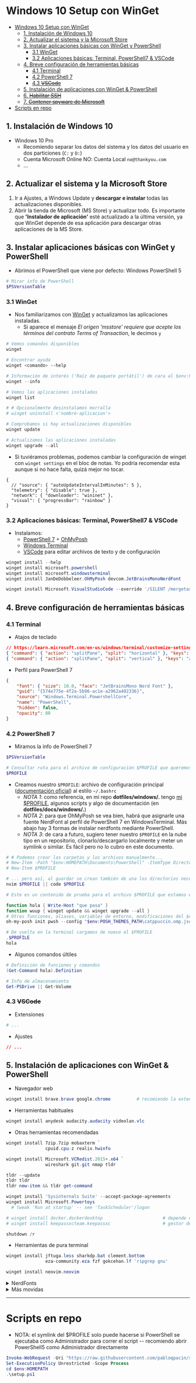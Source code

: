 # Windows 10 Setup con WinGet

- [Windows 10 Setup con WinGet](#windows-10-setup-con-winget)
  - [1. Instalación de Windows 10](#1-instalación-de-windows-10)
  - [2. Actualizar el sistema y la Microsoft Store](#2-actualizar-el-sistema-y-la-microsoft-store)
  - [3. Instalar aplicaciones básicas con WinGet y PowerShell](#3-instalar-aplicaciones-básicas-con-winget-y-powershell)
    - [3.1 WinGet](#31-winget)
    - [3.2 Aplicaciones básicas: Terminal, PowerShell7 \& VSCode](#32-aplicaciones-básicas-terminal-powershell7--vscode)
  - [4. Breve configuración de herramientas básicas](#4-breve-configuración-de-herramientas-básicas)
    - [4.1 Terminal](#41-terminal)
    - [4.2 PowerShell 7](#42-powershell-7)
    - [4.3 ~~VSCode~~](#43-vscode)
  - [5. Instalación de aplicaciones con WinGet \& PowerShell](#5-instalación-de-aplicaciones-con-winget--powershell)
  - [6. ~~Habilitar SSH~~](#6-habilitar-ssh)
  - [7. ~~Contener spyware de Microsoft~~](#7-contener-spyware-de-microsoft)
- [Scripts en repo](#scripts-en-repo)


## 1. Instalación de Windows 10

- Windows 10 Pro
    - Recomiendo separar los datos del sistema y los datos del usuario en dos particiones (`C:` y `D:`)
    - Cuenta Microsoft Online NO: Cuenta Local `no@thankyou.com`
    - ...

<!-- ![img](img?) -->

## 2. Actualizar el sistema y la Microsoft Store

1. Ir a Ajustes, a Windows Update y **descargar e instalar** todas las actualizaciones disponibles.
2. Abrir la tienda de Microsoft (MS Store) y actualizar todo. Es importante que **'Instalador de aplicación'** esté actualizado a la última versión, ya que WinGet depende de esa aplicación para descargar otras aplicaciones de la MS Store.

<!-- ![img](img1) -->

<!-- ![img](img2) -->
<!-- ![img](img3) -->


## 3. Instalar aplicaciones básicas con WinGet y PowerShell

- Abrimos el PowerShell que viene por defecto: Windows PowerShell 5

```ps1
# Mirar info de PowerShell
$PSVersionTable
```

### 3.1 WinGet

- Nos familiarizamos con [WinGet](https://learn.microsoft.com/es-es/windows/package-manager/winget/) y actualizamos las aplicaciones instaladas.
  - Si aparece el mensaje *El origen 'msstore' requiere que acepte los términos del contrato Terms of Transaction*, le decimos `y`

```bash
# Vemos comandos disponibles
winget

# Encontrar ayuda
winget <comando> --help
```
```ps1
# Información de interés ('Raíz de paquete portátil') de cara al $env:PATH...
winget --info

# Vemos las aplicaciones instaladas
winget list

# # Opcionalmente desinstalamos morralla
# winget uninstall <'nombre-aplicacion'>
```
```ps1
# Comprobamos si hay actualizaciones disponibles
winget update

# Actualizamos las aplicaciones instaladas
winget upgrade --all
```
- Si tuviéramos problemas, podemos cambiar la configuración de winget con `winget settings` en el bloc de notas. Yo podría recomendar esta aunque si no hace falta, quizá mejor no tocar.

```jsonc
{
  // "source": { "autoUpdateIntervalInMinutes": 5 },
  "telemetry": { "disable": true },
  "network": { "downloader": "wininet" },
  "visual": { "progressBar": "rainbow" }
}
```

### 3.2 Aplicaciones básicas: Terminal, PowerShell7 & VSCode

- Instalamos:
  - [PowerShell 7](https://github.com/PowerShell/PowerShell) + [OhMyPosh](https://ohmyposh.dev/docs/themes)
  - [Windows Terminal](https://github.com/microsoft/terminal)
  - [VSCode](https://code.visualstudio.com/) para editar archivos de texto y de configuración

```ps1
winget install --help
winget install microsoft.powershell
winget install microsoft.windowsterminal
winget install JanDeDobbeleer.OhMyPosh devcom.JetBrainsMonoNerdFont

winget install Microsoft.VisualStudioCode --override '/SILENT /mergetasks="!addcontextmenufiles,addcontextmenufolders"'
```

## 4. Breve configuración de herramientas básicas

### 4.1 Terminal

- Atajos de teclado

```json
// https://learn.microsoft.com/en-us/windows/terminal/customize-settings/actions#split-a-pane
{ "command": { "action": "splitPane", "split": "horizontal" }, "keys": "alt+shift+-" },
{ "command": { "action": "splitPane", "split": "vertical" }, "keys": "alt+shift+plus" },
```

- Perfil para PowerShell 7

```json
{
    "font": { "size": 10.0, "face": "JetBrainsMono Nerd Font" },
    "guid": "{574e775e-4f2a-5b96-ac1e-a2962a402336}",
    "source": "Windows.Terminal.PowershellCore",
    "name": "PowerShell",
    "hidden": false,
    "opacity": 80
}
```

### 4.2 PowerShell 7

- Miramos la info de PowerShell 7

```ps1
$PSVersionTable

# Consultar ruta para el archivo de configuración $PROFILE que queremos mantener
$PROFILE
```
- Creamos nuestro `$PROFILE`: archivo de configuración principal ([documentación oficial](https://learn.microsoft.com/es-es/powershell/module/microsoft.powershell.core/about/about_profiles?view=powershell-7.4#the-profile-variable)) al estilo `~/.bashrc`
  - *NOTA 1*: como referencia, en mi repo **dotfiles/windows/.** tengo [mi $PROFILE](https://github.com/pabloqpacin/dotfiles/blob/main/windows/Microsoft.PowerShell_profile.ps1), algunos scripts y algo de documentación (en **dotfiles/docs/windows/.**)
  - *NOTA 2*: para que OhMyPosh se vea bien, habrá que asignarle una fuente NerdFont al perfil de PowerShell 7 en WindowsTerminal. Más abajo hay 3 formas de instalar nerdfonts mediante PowerShell.
  - *NOTA 3*: de cara a futuro, sugiero tener nuestro `$PROFILE` en la nube tipo en un repositorio, clonarlo/descargarlo localmente y meter un symlink o similar. Es fácil pero no lo cubro en este documento.

```ps1
# # Podemos crear las carpetas y los archivos manualmente...
# New-Item -Path "$env:HOMEPATH\Documents\PowerShell" -ItemType Directory
# New-Item $PROFILE

# ... pero así, al guardar se crean también de una los directorios necesarios para la variable $PROFILE
nvim $PROFILE || code $PROFILE
```
```ps1
# Este es un contenido de prueba para el archivo $PROFILE que estamos editando

function hola { Write-Host "que pasa" }
function wuup { winget update && winget upgrade --all }
# Otras funciones, aliases, variables de entorno, modificaciones del $env:PATH, etc.
oh-my-posh init pwsh --config "$env:POSH_THEMES_PATH\catppuccin.omp.json" | Invoke-Expression
```
```ps1
# De vuelta en la terminal cargamos de nuevo el $PROFILE
.$PROFILE
hola
```

- Algunos comandos últiles

```ps1
# Definición de funciones y comandos
(Get-Command hola).Definition

# Info de almacenamiento
Get-PSDrive || Get-Volume
```

### 4.3 ~~VSCode~~

- Extensiones

```ps1
# ...
```
- Ajustes

```json
// ...
```

## 5. Instalación de aplicaciones con WinGet & PowerShell

- Navegador web

```ps1
winget install brave.brave google.chrome          # recomiendo la extensión 'Dark Reader'
```

- Herramientas habituales

```ps1
winget install anydesk audacity.audacity videolan.vlc
```

- Otras herramientas recomendadas

```ps1
winget install 7zip.7zip mobaxterm `
               cpuid.cpu-z realix.hwinfo

winget install Microsoft.VCRedist.2015+.x64 `
               wireshark git.git nmap tldr

tldr --update
tldr tldr
tldr new-item && tldr get-command

winget install 'Sysinternals Suite' --accept-package-agreements
winget install Microsoft.Powertoys
  # tweak 'Run at startup' -- see 'TaskScheduler'/logon

# winget install docker.dockerdesktop                       # depende de WSL...
# winget install keepassxcteam.keepassxc                    # gestor de contraseñas local (no cloud)

shutdown /r
```

- Herramientas de pura terminal

```ps1
winget install jftuga.less sharkdp.bat clement.bottom 
               eza-community.eza fzf gokcehan.lf 'ripgrep gnu'

winget install neovim.neovim
```

<details>
<summary>NerdFonts</summary>

- Instalación de NerdFont via script (Opción 1)

```ps1
# Script variables
# $pkg = "FiraCode"
$pkg = "CascadiaCode"
$pkgURL = "https://github.com/ryanoasis/nerd-fonts/releases/download/v3.0.2/$pkg"
$helperURL = "https://raw.githubusercontent.com/pabloqpacin/PowerShell_Scripts/master/InstallFonts.ps1"

# Download 'FiraCode Nerd Font'
Invoke-WebRequest -Uri $pkgURL -OutFile $env:TEMP\$pkg.zip

# Extract zip
Expand-Archive -Path $env:TEMP\$pkg.zip -DestinationPath $env:TEMP\$pkg

# Install font faces
curl $helperURL --output "$env:TEMP\$pkg\helper.ps1"
Set-Location $env:TEMP; .\$pkg\helper.ps1
Set-Location -

# [PDQ Deploy](https://www.pdq.com/blog/how-to-download-and-install-fonts)
```

- Instalación de NerdFont via script (Opción 2)

```ps1
$exists = (Get-ItemProperty 'HKLM:\SOFTWARE\Microsoft\Windows NT\CurrentVersion\Fonts' | Select-String FiraCode)

if (-not ($exists)) {

    $helper = "https://raw.githubusercontent.com/pabloqpacin/PowerShell_Scripts/master/InstallFonts.ps1"

    Write-Host '== Downloading Nerdfont FiraCode =='
    Invoke-WebRequest -Uri https://github.com/ryanoasis/nerd-fonts/releases/download/v3.1.1/FiraCode.zip -OutFile FiraCode.zip
    Expand-Archive -Path FiraCode.zip -DestinationPath FiraCode

    Set-Location FiraCode
    Invoke-WebRequest -Uri $helper -OutFile helper.ps1
    Write-Host '== Installing Nerdfont FiraCode =='
    .\helper.ps1

    Set-Location ..
    Remove-Item FiraCode.zip
    Remove-Item FiraCode -r

} else {
    Write-Host '== Nerdfont FiraCode is already installed =='
}
```

- Opción 3, ya mencionada más arriba

```ps1
winget install devcom.JetBrainsMonoNerdFont
```

</details>

<details>
<summary>Más movidas</summary>

## 6. ~~Habilitar SSH~~

- Script siguiendo la [documentación oficial](https://learn.microsoft.com/es-es/windows-server/administration/openssh/openssh_install_firstuse?tabs=gui)

```ps1
Get-WindowsCapability -Online | Where-Object Name -like 'OpenSSH*'

# Install the OpenSSH Client
Add-WindowsCapability -Online -Name OpenSSH.Client~~~~0.0.1.0

# Install the OpenSSH Server
Add-WindowsCapability -Online -Name OpenSSH.Server~~~~0.0.1.0


# Start the sshd service
Start-Service sshd

# OPTIONAL but recommended:
Set-Service -Name sshd -StartupType 'Automatic'

# Confirm the Firewall rule is configured. It should be created automatically by setup. Run the following to verify
if (!(Get-NetFirewallRule -Name "OpenSSH-Server-In-TCP" -ErrorAction SilentlyContinue | Select-Object Name, Enabled)) {
    Write-Output "Firewall Rule 'OpenSSH-Server-In-TCP' does not exist, creating it..."
    New-NetFirewallRule -Name 'OpenSSH-Server-In-TCP' -DisplayName 'OpenSSH Server (sshd)' -Enabled True -Direction Inbound -Protocol TCP -Action Allow -LocalPort 22
} else {
    Write-Output "Firewall rule 'OpenSSH-Server-In-TCP' has been created and exists."
}
```

## 7. ~~Contener spyware de Microsoft~~

- Editar el archivo **hosts** (como Administradores) en `C:\Windows\System32\drivers\etc\hosts`
  - [@The PC Security Channel: Stop Windows Spying with hosts file](https://www.youtube.com/watch?v=IJr2DcffquI)
  - NOTA: también se puede hacer mediante **PowerToys**


```ps1
nodepad $env:SystemRoot\System32\drivers\etc\hosts
nvim $env:SystemRoot\System32\drivers\etc\hosts
code $env:SystemRoot\System32\drivers\etc\hosts
```
```hosts
127.0.0.1       localhost
::1             localhost
127.0.0.1       data.microsoft.com
127.0.0.1       msftconnecttest.com
127.0.0.1       azureedge.net
127.0.0.1       activity.windows.com
127.0.0.1       bingapis.com
127.0.0.1       msedge.net
127.0.0.1       assets.msn.com
127.0.0.1       scorecardresearch.com
127.0.0.1       edge.microsoft.com
```

</details>


---

# Scripts en repo

- NOTA: el symlink del $PROFILE solo puede hacerse si PowerShell se ejecutaba como Administrador para correr el script -- recomiendo abrir PowerShell5 como Administrador directamente

```ps1
Invoke-WebRequest -Uri "https://raw.githubusercontent.com/pabloqpacin/setesur-win/main/scripts/Win10-base.ps1" -OutFile "$env:HOMEPATH\setup.ps1"
Set-ExecutionPolicy Unrestricted -Scope Process
cd $env:HOMEPATH
.\setup.ps1
```
